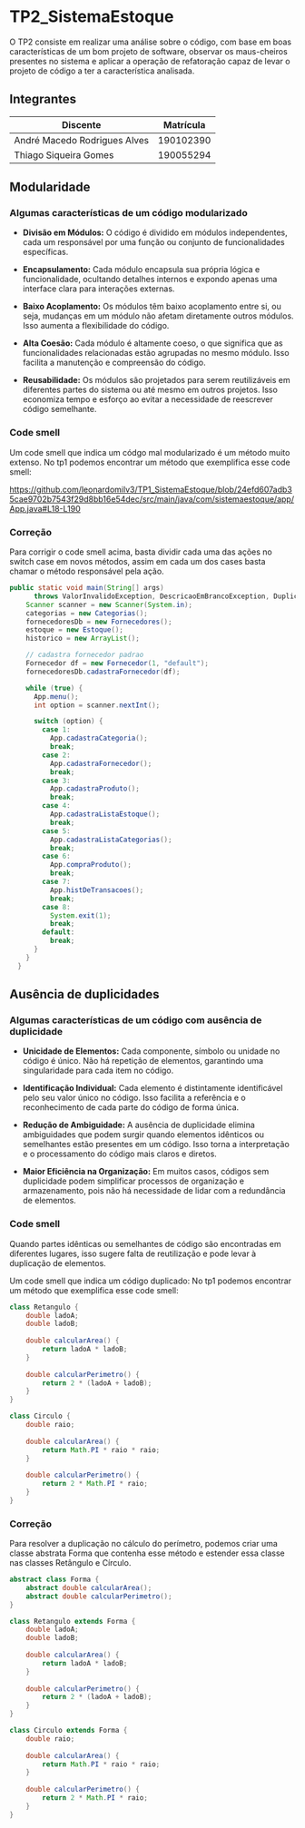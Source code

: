 # TP2_SistemaEstoque

O TP2 consiste em realizar uma análise sobre o código, com base em boas características de um bom projeto de software, observar os maus-cheiros presentes no sistema e aplicar a operação de refatoração capaz de levar o projeto de código a ter a característica analisada.

## Integrantes 

| Discente | Matrícula |
|--------- | --------- |
| André Macedo Rodrigues Alves | 190102390 |
| Thiago Siqueira Gomes | 190055294|


## Modularidade

### Algumas características de um código modularizado
- **Divisão em Módulos:** O código é dividido em módulos independentes, cada um responsável por uma função ou conjunto de funcionalidades específicas.

- **Encapsulamento:** Cada módulo encapsula sua própria lógica e funcionalidade, ocultando detalhes internos e expondo apenas uma interface clara para interações externas.

- **Baixo Acoplamento:** Os módulos têm baixo acoplamento entre si, ou seja, mudanças em um módulo não afetam diretamente outros módulos. Isso aumenta a flexibilidade do código.

- **Alta Coesão:** Cada módulo é altamente coeso, o que significa que as funcionalidades relacionadas estão agrupadas no mesmo módulo. Isso facilita a manutenção e compreensão do código.

- **Reusabilidade:** Os módulos são projetados para serem reutilizáveis em diferentes partes do sistema ou até mesmo em outros projetos. Isso economiza tempo e esforço ao evitar a necessidade de reescrever código semelhante.

### Code smell

Um code smell que indica um códgo mal modularizado é um método muito extenso.
No tp1 podemos encontrar um método que exemplifica esse code smell:

https://github.com/leonardomilv3/TP1_SistemaEstoque/blob/24efd607adb35cae9702b7543f29d8bb16e54dec/src/main/java/com/sistemaestoque/app/App.java#L18-L190

### Correção

Para corrigir o code smell acima, basta dividir cada uma das ações no switch case em novos métodos,
assim em cada um dos cases basta chamar o método responsável pela ação.

```java
public static void main(String[] args)
      throws ValorInvalidoException, DescricaoEmBrancoException, DuplicadoException {
    Scanner scanner = new Scanner(System.in);
    categorias = new Categorias();
    fornecedoresDb = new Fornecedores();
    estoque = new Estoque();
    historico = new ArrayList();

    // cadastra fornecedor padrao
    Fornecedor df = new Fornecedor(1, "default");
    fornecedoresDb.cadastraFornecedor(df);

    while (true) {
      App.menu();
      int option = scanner.nextInt();

      switch (option) {
        case 1:
          App.cadastraCategoria();
          break;
        case 2:
          App.cadastraFornecedor();
          break;
        case 3:
          App.cadastraProduto();
          break;
        case 4:
          App.cadastraListaEstoque();
          break;
        case 5:
          App.cadastraListaCategorias();
          break;
        case 6:
          App.compraProduto();
          break;
        case 7:
          App.histDeTransacoes();
          break;
        case 8:
          System.exit(1);
          break;
        default:
          break;
      }
    }
  }

```

## Ausência de duplicidades
### Algumas características de um código com ausência de duplicidade
- **Unicidade de Elementos:**  Cada componente, símbolo ou unidade no código é único. Não há repetição de elementos, garantindo uma singularidade para cada item no código.

- **Identificação Individual:** Cada elemento é distintamente identificável pelo seu valor único no código. Isso facilita a referência e o reconhecimento de cada parte do código de forma única.

- **Redução de Ambiguidade:** A ausência de duplicidade elimina ambiguidades que podem surgir quando elementos idênticos ou semelhantes estão presentes em um código. Isso torna a interpretação e o processamento do código mais claros e diretos.

- **Maior Eficiência na Organização:** Em muitos casos, códigos sem duplicidade podem simplificar processos de organização e armazenamento, pois não há necessidade de lidar com a redundância de elementos.

### Code smell

Quando partes idênticas ou semelhantes de código são encontradas em diferentes lugares, isso sugere falta de reutilização e pode levar à duplicação de elementos.

Um code smell que indica um código duplicado:
No tp1 podemos encontrar um método que exemplifica esse code smell:

```java
class Retangulo {
    double ladoA;
    double ladoB;
    
    double calcularArea() {
        return ladoA * ladoB;
    }
    
    double calcularPerimetro() {
        return 2 * (ladoA + ladoB);
    }
}

class Circulo {
    double raio;
    
    double calcularArea() {
        return Math.PI * raio * raio;
    }
    
    double calcularPerimetro() {
        return 2 * Math.PI * raio;
    }
}
```

### Correção

Para resolver a duplicação no cálculo do perímetro, podemos criar uma classe abstrata Forma que contenha esse método e estender essa classe nas classes Retângulo e Círculo.

```java
abstract class Forma {
    abstract double calcularArea();
    abstract double calcularPerimetro();
}

class Retangulo extends Forma {
    double ladoA;
    double ladoB;
    
    double calcularArea() {
        return ladoA * ladoB;
    }
    
    double calcularPerimetro() {
        return 2 * (ladoA + ladoB);
    }
}

class Circulo extends Forma {
    double raio;
    
    double calcularArea() {
        return Math.PI * raio * raio;
    }
    
    double calcularPerimetro() {
        return 2 * Math.PI * raio;
    }
}
```
